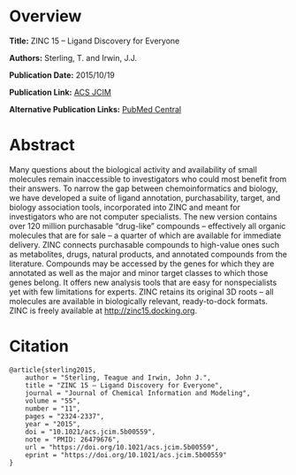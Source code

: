 # Overview
**Title:**
ZINC 15 – Ligand Discovery for Everyone

**Authors:**
Sterling, T. and Irwin, J.J.

**Publication Date:**
2015/10/19

**Publication Link:**
[ACS JCIM](https://pubs.acs.org/doi/10.1021/acs.jcim.5b00559)

**Alternative Publication Links:**
[PubMed Central](https://pmc.ncbi.nlm.nih.gov/articles/PMC4658288)


# Abstract
Many questions about the biological activity and availability of small molecules remain inaccessible to investigators who could most benefit from their answers.
To narrow the gap between chemoinformatics and biology, we have developed a suite of ligand annotation, purchasability, target, and biology association tools, incorporated into ZINC and meant for investigators who are not computer specialists.
The new version contains over 120 million purchasable “drug-like” compounds – effectively all organic molecules that are for sale – a quarter of which are available for immediate delivery.
ZINC connects purchasable compounds to high-value ones such as metabolites, drugs, natural products, and annotated compounds from the literature.
Compounds may be accessed by the genes for which they are annotated as well as the major and minor target classes to which those genes belong.
It offers new analysis tools that are easy for nonspecialists yet with few limitations for experts. ZINC retains its original 3D roots – all molecules are available in biologically relevant, ready-to-dock formats.
ZINC is freely available at http://zinc15.docking.org.


# Citation
```
@article{sterling2015,
    author = "Sterling, Teague and Irwin, John J.",
    title = "ZINC 15 – Ligand Discovery for Everyone",
    journal = "Journal of Chemical Information and Modeling",
    volume = "55",
    number = "11",
    pages = "2324-2337",
    year = "2015",
    doi = "10.1021/acs.jcim.5b00559",
    note = "PMID: 26479676",
    url = "https://doi.org/10.1021/acs.jcim.5b00559",
    eprint = "https://doi.org/10.1021/acs.jcim.5b00559"
}
```
